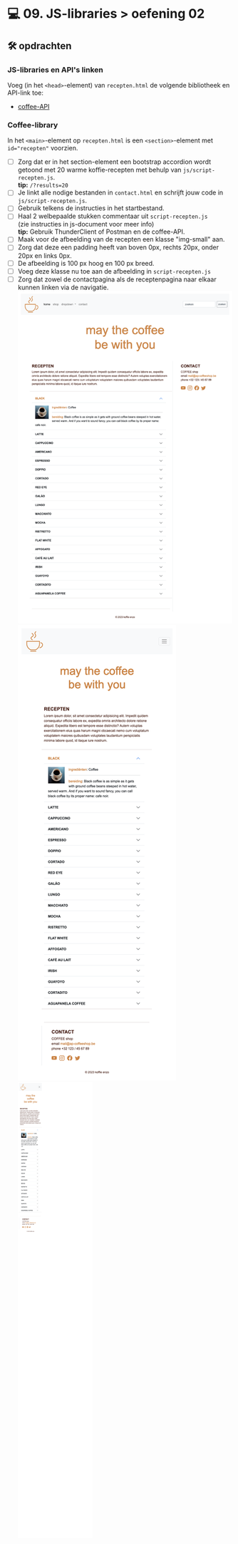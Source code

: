 # 💻 09. JS-libraries > oefening 02

## 🛠️ opdrachten

### JS-libraries en API's linken

Voeg (in het `<head>`-element) van `recepten.html` de volgende bibliotheek en API-link toe:

 - [coffee-API](https://sampleapis.com/api-list/coffee)

### Coffee-library

In het `<main>`-element op `recepten.html` is een `<section>`-element met `id="recepten"` voorzien. 

 - [ ] Zorg dat er in het section-element een bootstrap accordion wordt getoond met 20 warme koffie-recepten met behulp van `js/script-recepten.js`.  
   **tip:**  `/?results=20`
 - [ ] Je linkt alle nodige bestanden in `contact.html` en schrijft jouw code in `js/script-recepten.js`.
 - [ ] Gebruik telkens de instructies in het startbestand.
 - [ ] Haal 2 welbepaalde stukken commentaar uit `script-recepten.js`  
   (zie instructies in js-document voor meer info)  
   **tip:** Gebruik ThunderClient of Postman en de coffee-API.
 - [ ] Maak voor de afbeelding van de recepten een klasse "img-small" aan.
 - [ ] Zorg dat deze een padding heeft van boven 0px, rechts 20px, onder 20px en links 0px.
 - [ ] De afbeelding is 100 px hoog en 100 px breed.
 - [ ] Voeg deze klasse nu toe aan de afbeelding in `script-recepten.js`
 - [ ] Zorg dat zowel de contactpagina als de receptenpagina naar elkaar
kunnen linken via de navigatie.
![xl](../.readme_files/labo-09-recepten-1280x800.png)
![md](../.readme_files/labo-09-recepten-767x1024.png)
![xs](../.readme_files/labo-09-recepten-390x844.png)